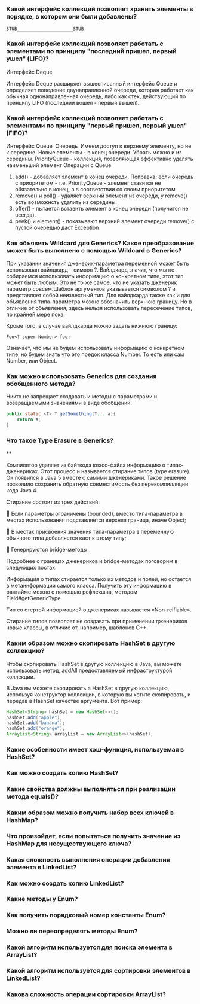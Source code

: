 ### Какой интерфейс коллекций позволяет хранить элементы в порядке, в котором они были добавлены?
`STUB_____________________STUB`

### Какой интерфейс коллекций позволяет работать с элементами по принципу "последний пришел, первый ушел" (LIFO)?
Интерфейс Deque

Интерфейс Deque расширяет вышеописанный интерфейс Queue и определяет поведение двунаправленной очереди, которая работает как обычная однонаправленная очередь, либо как стек, действующий по принципу LIFO (последний вошел - первый вышел).

### Какой интерфейс коллекций позволяет работать с элементами по принципу "первый пришел, первый ушел" (FIFO)?
Интерфейс Queue 
Очередь 
Имеем доступ к верхнему элементу, но не к середине. Новые элементы - в конец очереди. Убрать можно и из середины.
PriorityQueue - коллекция, позволяющая эффективно удалять наименьший элемент
Операции с Queue
1. add() - добавляет элемент в конец очереди.
Поправка: если очередь с приоритетом - т.е. PriorityQueue - элемент ставится не обязательно в конец, а в соответствии со своим приоритетом
2. remove() и poll() - удаляет верхний элемент из очереди, у remove() есть возможнсть удалить из середины.
3. offer() - пытается вставить элемент в конец очереди (получится не всегда).
4. peek() и element() - показывают верхний элемент очереди
remove() с пустой очередью даст Exception

### Как объявить Wildcard для Generics? Какое преобразование может быть выполнено с помощью Wildcard в Generics?
При указании значения дженерик-параметра переменной может быть использован вайлдкард – символ ?. Вайлдкард значит, что мы не собираемся использовать информацию о конкретном типе, этот тип может быть любым. Это не то же самое, что не указать дженерик параметр совсем.Шаблон аргументов указывается символом ? и представляет собой неизвестный тип.
Для вайлдкарда также как и для объявления типа-параметра можно обозначить верхнюю границу. Но в отличие от объявления, здесь нельзя использовать пересечение типов, по крайней мере пока.

Кроме того, в случае вайлдкарда можно задать нижнюю границу:

`Foo<? super Number> foo;`

Означает, что мы не будем использовать информацию о конкретном типе, но будем знать что это предок класса Number. То есть или сам Number, или Object.

### Как можно использовать Generics для создания обобщенного метода?
Никто не запрещает создавать и методы с параметрами и возвращаемыми значениями в виде обобщений.
```java
public static <T> T getSomething(T... a){
	return a;
}
```

### Что такое Type Erasure в Generics?
**

Компилятор удаляет из байткода класс-файла информацию о типах-дженериках. Этот процесс и называется стирание типов (type erasure). Он появился в Java 5 вместе с самими дженериками. Такое решение позволило сохранить обратную совместимость без перекомпилляции кода Java 4.

Стирание состоит из трех действий:

🔘 Если параметры ограничены (bounded), вместо типа-параметра в местах использования подставляется верхняя граница, иначе Object;

🔘 В местах присвоения значения типа-параметра в переменную обычного типа добавляется каст к этому типу;

🔘 Генерируются bridge-методы.

Подробнее о границах дженериков и bridge-методах поговорим в следующих постах.

Информация о типах стирается только из методов и полей, но остается в метаинформации самого класса. Получить эту информацию в рантайме можно с помощью рефлекшна, методом Field#getGenericType.

Тип со стертой информацией о дженериках называется «Non-reifiable».

Стирание типов позволяет не создавать при применении дженериков новые классы, в отличие от, например, шаблонов C++.

### Каким образом можно скопировать HashSet в другую коллекцию?
Чтобы скопировать HashSet в другую коллекцию в Java, вы можете использовать метод, addAll предоставляемый инфраструктурой коллекции.

В Java вы можете скопировать a HashSet в другую коллекцию, используя конструктор коллекции, в которую вы хотите скопировать, и передав в HashSet качестве аргумента. Вот пример:

```java
HashSet<String> hashSet = new HashSet<>(); 
hashSet.add("apple");
hashSet.add("banana"); 
hashSet.add("orange"); 
ArrayList<String> arrayList = new ArrayList<>(hashSet);
```


### Какие особенности имеет хэш-функция, используемая в HashSet?

### Как можно создать копию HashSet?

### Какие свойства должны выполняться при реализации метода equals()?

### Каким образом можно получить набор всех ключей в HashMap?

### Что произойдет, если попытаться получить значение из HashMap для несуществующего ключа?

### Какая сложность выполнения операции добавления элемента в LinkedList?

### Как можно создать копию LinkedList?

### Какие методы у Enum?

### Как получить порядковый номер константы Enum?

### Можно ли переопределять методы Enum?

### Какой алгоритм используется для поиска элемента в ArrayList?

### Какой алгоритм используется для сортировки элементов в LinkedList?

### Какова сложность операции сортировки ArrayList?
